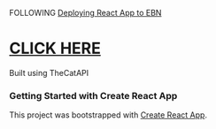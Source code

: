 FOLLOWING [Deploying React App to EBN](https://www.honeybadger.io/blog/deploying-react-to-elastic-beanstalk/)

# [CLICK HERE](http://cat-app-dev.us-west-1.elasticbeanstalk.com/)

Built using TheCatAPI

### Getting Started with Create React App

This project was bootstrapped with [Create React App](https://github.com/facebook/create-react-app).
